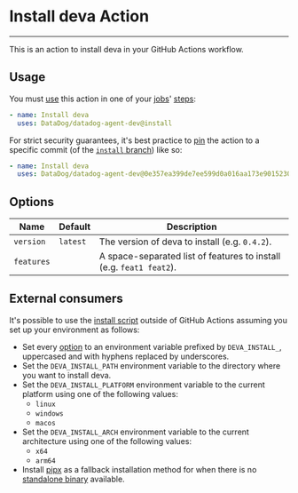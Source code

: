 # Install deva Action

-----

This is an action to install deva in your GitHub Actions workflow.

## Usage

You must [use](https://docs.github.com/en/actions/using-workflows/workflow-syntax-for-github-actions#jobsjob_idstepsuses) this action in one of your [jobs](https://docs.github.com/en/actions/using-workflows/workflow-syntax-for-github-actions#jobs)' [steps](https://docs.github.com/en/actions/using-workflows/workflow-syntax-for-github-actions#jobsjob_idsteps):

```yaml
- name: Install deva
  uses: DataDog/datadog-agent-dev@install
```

For strict security guarantees, it's best practice to [pin](https://docs.github.com/en/actions/using-workflows/workflow-syntax-for-github-actions#example-using-versioned-actions) the action to a specific commit (of the [`install` branch](https://github.com/DataDog/datadog-agent-dev/tree/install)) like so:

```yaml
- name: Install deva
  uses: DataDog/datadog-agent-dev@0e357ea399de7ee599d0a016aa173e90152306aa
```

## Options

Name | Default | Description
--- | --- | ---
`version` | `latest` | The version of deva to install (e.g. `0.4.2`).
`features` | | A space-separated list of features to install (e.g. `feat1 feat2`).

## External consumers

It's possible to use the [install script](https://github.com/DataDog/datadog-agent-dev/blob/install/main.sh) outside of GitHub Actions assuming you set up your environment as follows:

- Set every [option](#options) to an environment variable prefixed by `DEVA_INSTALL_`, uppercased and with hyphens replaced by underscores.
- Set the `DEVA_INSTALL_PATH` environment variable to the directory where you want to install deva.
- Set the `DEVA_INSTALL_PLATFORM` environment variable to the current platform using one of the following values:
    - `linux`
    - `windows`
    - `macos`
- Set the `DEVA_INSTALL_ARCH` environment variable to the current architecture using one of the following values:
    - `x64`
    - `arm64`
- Install [pipx](https://github.com/pypa/pipx) as a fallback installation method for when there is no [standalone binary](https://deva.pypa.io/latest/install/#standalone-binaries) available.
